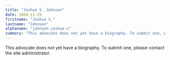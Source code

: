 ```yaml
---
title: "Joshua S. Johnson"
date: 2020-11-25
firstname: "Joshua S."
lastname: "Johnson"
alphaname: "johnson-joshua-s"
summary: "This advocate does not yet have a biography. To submit one, please contact the site administrator."
---
```

This advocate does not yet have a biography. To submit one, please contact the site administrator.

